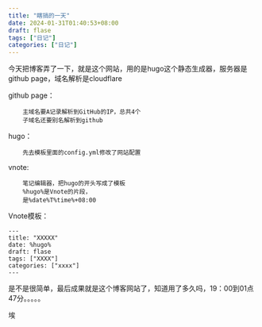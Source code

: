 ```yaml
---
title: "瞎搞的一天"
date: 2024-01-31T01:40:53+08:00
draft: flase
tags: ["日记"]
categories: ["日记"]
---
```

今天把博客弄了一下，就是这个网站，用的是hugo这个静态生成器，服务器是github page，域名解析是cloudflare

github page：

        主域名要A记录解析到GitHub的IP，总共4个
        子域名还要别名解析到github
        

hugo：

        先去模板里面的config.yml修改了网站配置
        
vnote:

        笔记编辑器，把hugo的开头写成了模板
        %hugo%是Vnote的片段，
        是%date%T%time%+08:00
        
Vnote模板：

    ---
    title: "XXXXX"
    date: %hugo%
    draft: flase
    tags: ["XXXX"]
    categories: ["xxxx"]
    ---
    

是不是很简单，最后成果就是这个博客网站了，知道用了多久吗，19：00到01点47分。。。。。

埃